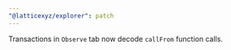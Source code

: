 ```yaml
---
"@latticexyz/explorer": patch
---
```


Transactions in `Observe` tab now decode `callFrom` function calls.
